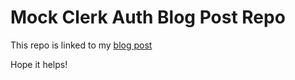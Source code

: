 # Mock Clerk Auth Blog Post Repo

This repo is linked to my [blog post](https://www.charlesharris.dev/blog/mock-clerk-auth-with-vitest)

Hope it helps!
